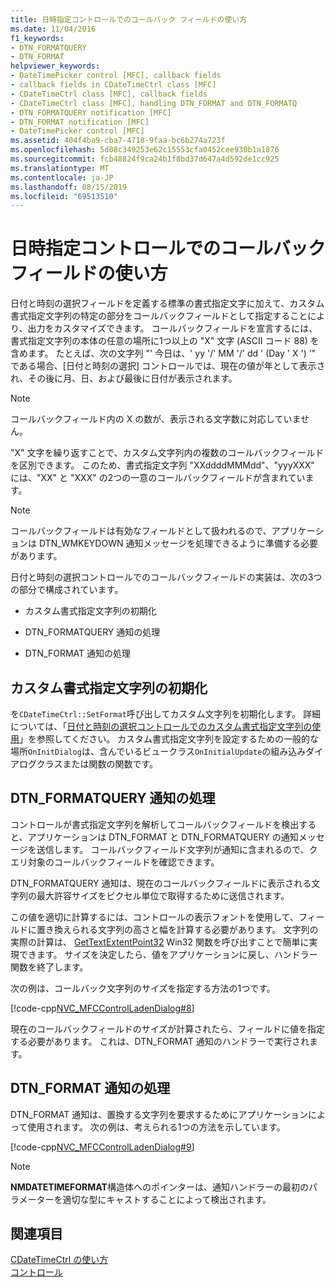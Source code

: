 ```yaml
---
title: 日時指定コントロールでのコールバック フィールドの使い方
ms.date: 11/04/2016
f1_keywords:
- DTN_FORMATQUERY
- DTN_FORMAT
helpviewer_keywords:
- DateTimePicker control [MFC], callback fields
- callback fields in CDateTimeCtrl class [MFC]
- CDateTimeCtrl class [MFC], callback fields
- CDateTimeCtrl class [MFC], handling DTN_FORMAT and DTN_FORMATQ
- DTN_FORMATQUERY notification [MFC]
- DTN_FORMAT notification [MFC]
- DateTimePicker control [MFC]
ms.assetid: 404f4ba9-cba7-4718-9faa-bc6b274a723f
ms.openlocfilehash: 5d08c349253e62c15553cfa0452cee930b1a1876
ms.sourcegitcommit: fcb48824f9ca24b1f8bd37d647a4d592de1cc925
ms.translationtype: MT
ms.contentlocale: ja-JP
ms.lasthandoff: 08/15/2019
ms.locfileid: "69513510"
---
```

# <a name="using-callback-fields-in-a-date-and-time-picker-control"></a>日時指定コントロールでのコールバック フィールドの使い方

日付と時刻の選択フィールドを定義する標準の書式指定文字に加えて、カスタム書式指定文字列の特定の部分をコールバックフィールドとして指定することにより、出力をカスタマイズできます。 コールバックフィールドを宣言するには、書式指定文字列の本体の任意の場所に1つ以上の "X" 文字 (ASCII コード 88) を含めます。 たとえば、次の文字列 "' 今日は、' yy '/' MM '/' dd ' (Day ' X ') '" である場合、[日付と時刻の選択] コントロールでは、現在の値が年として表示され、その後に月、日、および最後に日付が表示されます。

> [!NOTE]
>  コールバックフィールド内の X の数が、表示される文字数に対応していません。

"X" 文字を繰り返すことで、カスタム文字列内の複数のコールバックフィールドを区別できます。 このため、書式指定文字列 "XXddddMMMdd"、"yyyXXX" には、"XX" と "XXX" の2つの一意のコールバックフィールドが含まれています。

> [!NOTE]
>  コールバックフィールドは有効なフィールドとして扱われるので、アプリケーションは DTN_WMKEYDOWN 通知メッセージを処理できるように準備する必要があります。

日付と時刻の選択コントロールでのコールバックフィールドの実装は、次の3つの部分で構成されています。

- カスタム書式指定文字列の初期化

- DTN_FORMATQUERY 通知の処理

- DTN_FORMAT 通知の処理

## <a name="initializing-the-custom-format-string"></a>カスタム書式指定文字列の初期化

を`CDateTimeCtrl::SetFormat`呼び出してカスタム文字列を初期化します。 詳細については、「[日付と時刻の選択コントロールでのカスタム書式指定文字列の使用](../mfc/using-custom-format-strings-in-a-date-and-time-picker-control.md)」を参照してください。 カスタム書式指定文字列を設定するための一般的な場所`OnInitDialog`は、含んでいるビュークラス`OnInitialUpdate`の組み込みダイアログクラスまたは関数の関数です。

## <a name="handling-the-dtn_formatquery-notification"></a>DTN_FORMATQUERY 通知の処理

コントロールが書式指定文字列を解析してコールバックフィールドを検出すると、アプリケーションは DTN_FORMAT と DTN_FORMATQUERY の通知メッセージを送信します。 コールバックフィールド文字列が通知に含まれるので、クエリ対象のコールバックフィールドを確認できます。

DTN_FORMATQUERY 通知は、現在のコールバックフィールドに表示される文字列の最大許容サイズをピクセル単位で取得するために送信されます。

この値を適切に計算するには、コントロールの表示フォントを使用して、フィールドに置き換えられる文字列の高さと幅を計算する必要があります。 文字列の実際の計算は、 [GetTextExtentPoint32](/windows/win32/api/wingdi/nf-wingdi-gettextextentpoint32w) Win32 関数を呼び出すことで簡単に実現できます。 サイズを決定したら、値をアプリケーションに戻し、ハンドラー関数を終了します。

次の例は、コールバック文字列のサイズを指定する方法の1つです。

[!code-cpp[NVC_MFCControlLadenDialog#8](../mfc/codesnippet/cpp/using-callback-fields-in-a-date-and-time-picker-control_1.cpp)]

現在のコールバックフィールドのサイズが計算されたら、フィールドに値を指定する必要があります。 これは、DTN_FORMAT 通知のハンドラーで実行されます。

## <a name="handling-the-dtn_format-notification"></a>DTN_FORMAT 通知の処理

DTN_FORMAT 通知は、置換する文字列を要求するためにアプリケーションによって使用されます。 次の例は、考えられる1つの方法を示しています。

[!code-cpp[NVC_MFCControlLadenDialog#9](../mfc/codesnippet/cpp/using-callback-fields-in-a-date-and-time-picker-control_2.cpp)]

> [!NOTE]
>  **NMDATETIMEFORMAT**構造体へのポインターは、通知ハンドラーの最初のパラメーターを適切な型にキャストすることによって検出されます。

## <a name="see-also"></a>関連項目

[CDateTimeCtrl の使い方](../mfc/using-cdatetimectrl.md)<br/>
[コントロール](../mfc/controls-mfc.md)
